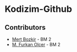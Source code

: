 # Kodizim-Github

## Contributors
 * [Mert Bozkir](https://github.com/mertbozkir) - BM 2
 * [M. Furkan Olcer](https://github.com/mfurkanolcer) - BM 2

